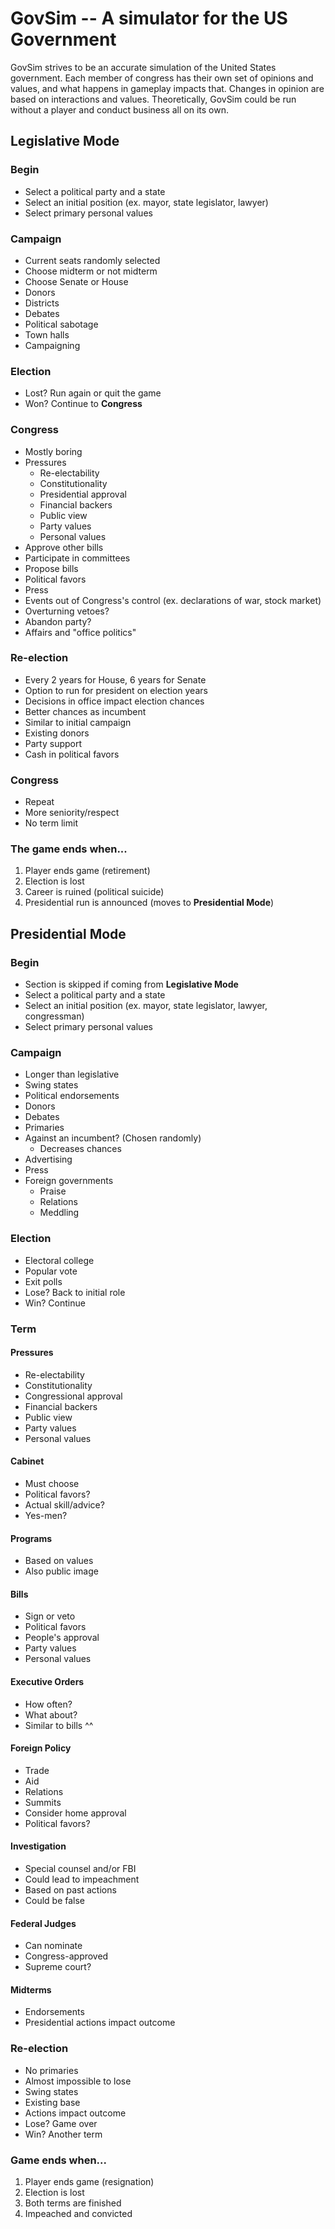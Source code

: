 # GovSim -- A simulator for the US Government
GovSim strives to be an accurate simulation of the United States government. Each member of congress has their own set of opinions and values, and what happens in gameplay impacts that. Changes in opinion are based on interactions and values. Theoretically, GovSim could be run without a player and conduct business all on its own.

## Legislative Mode
### Begin
- Select a political party and a state
- Select an initial position (ex. mayor, state legislator, lawyer)
- Select primary personal values
### Campaign
- Current seats randomly selected
- Choose midterm or not midterm
- Choose Senate or House
- Donors
- Districts
- Debates
- Political sabotage
- Town halls
- Campaigning
### Election
- Lost? Run again or quit the game
- Won? Continue to **Congress**
### Congress
- Mostly boring
- Pressures
  - Re-electability
  - Constitutionality
  - Presidential approval
  - Financial backers
  - Public view
  - Party values
  - Personal values
- Approve other bills
- Participate in committees
- Propose bills
- Political favors
- Press
- Events out of Congress's control (ex. declarations of war, stock market)
- Overturning vetoes?
- Abandon party?
- Affairs and "office politics"
### Re-election
- Every 2 years for House, 6 years for Senate
- Option to run for president on election years
- Decisions in office impact election chances
- Better chances as incumbent
- Similar to initial campaign
- Existing donors
- Party support
- Cash in political favors
### Congress
- Repeat
- More seniority/respect
- No term limit

### The game ends when...
1) Player ends game (retirement)
2) Election is lost
3) Career is ruined (political suicide)
4) Presidential run is announced (moves to **Presidential Mode**)

## Presidential Mode
### Begin
- Section is skipped if coming from **Legislative Mode**
- Select a political party and a state
- Select an initial position (ex. mayor, state legislator, lawyer, congressman)
- Select primary personal values
### Campaign
- Longer than legislative
- Swing states
- Political endorsements
- Donors
- Debates
- Primaries
- Against an incumbent? (Chosen randomly)
  - Decreases chances
- Advertising
- Press
- Foreign governments
  - Praise
  - Relations
  - Meddling
 ### Election
 - Electoral college
 - Popular vote
 - Exit polls
 - Lose? Back to initial role
 - Win? Continue
 ### Term
 #### Pressures
 - Re-electability
 - Constitutionality
 - Congressional approval
 - Financial backers
 - Public view
 - Party values
 - Personal values
 #### Cabinet
 - Must choose
 - Political favors?
 - Actual skill/advice?
 - Yes-men?
 #### Programs
 - Based on values
 - Also public image
 #### Bills
 - Sign or veto
 - Political favors
 - People's approval
 - Party values
 - Personal values
 #### Executive Orders
 - How often?
 - What about?
 - Similar to bills ^^
 #### Foreign Policy
 - Trade
 - Aid
 - Relations
 - Summits
 - Consider home approval
 - Political favors?
 #### Investigation
 - Special counsel and/or FBI
 - Could lead to impeachment
 - Based on past actions
  - Could be false
 #### Federal Judges
 - Can nominate
 - Congress-approved
 - Supreme court?
 #### Midterms
 - Endorsements
 - Presidential actions impact outcome
 ### Re-election
 - No primaries
 - Almost impossible to lose
 - Swing states
 - Existing base
 - Actions impact outcome
 - Lose? Game over
 - Win? Another term
 
 ### Game ends when...
 1) Player ends game (resignation)
 2) Election is lost
 3) Both terms are finished
 4) Impeached and convicted
